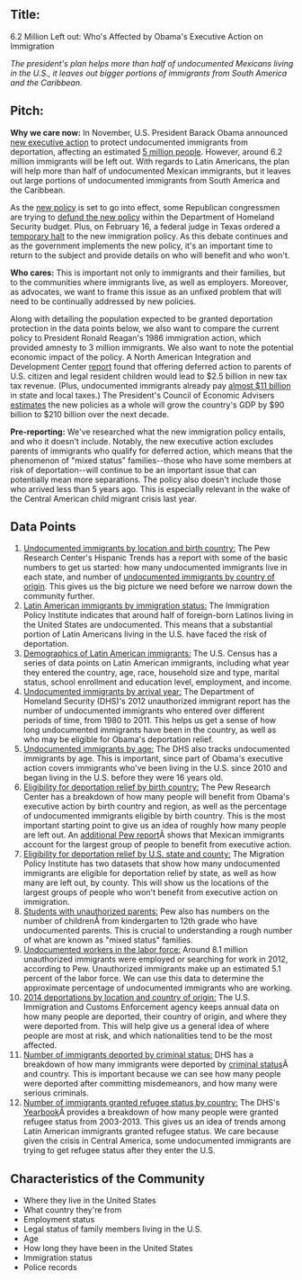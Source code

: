 ## **Title**: 
6.2 Million Left out: Who's Affected by Obama's Executive Action on Immigration

*The president's plan helps more than half of undocumented Mexicans living in the U.S., it leaves out bigger portions of immigrants from South America and the Caribbean.*

## **Pitch**:
**Why we care now:** In November, U.S. President Barack Obama announced [new executive action](http://www.google.com/url?q=http%3A%2F%2Fwww.washingtonpost.com%2Fblogs%2Fwonkblog%2Fwp%2F2014%2F11%2F19%2Fyour-complete-guide-to-obamas-immigration-order%2F&sa=D&sntz=1&usg=AFQjCNFYU4MmL7Zz3n5K1WQwNWCcO_m2Uw) to protect undocumented immigrants from deportation, affecting an estimated [5 million people](http://www.google.com/url?q=http%3A%2F%2Fmigrationpolicy.org%2Fnews%2Fmpi-many-37-million-unauthorized-immigrants-could-get-relief-deportation-under-anticipated-new&sa=D&sntz=1&usg=AFQjCNGnNOdywBUQGohg86as7aVIesN4CA). However, around 6.2 million immigrants will be left out. With regards to Latin Americans, the plan will help more than half of undocumented Mexican immigrants, but it leaves out large portions of undocumented immigrants from South America and the Caribbean.

As the [new policy](http://www.google.com/url?q=http%3A%2F%2Fwww.uscis.gov%2Fexecutive-actions-immigration%2Fexecutive-actions-immigration-resources&sa=D&sntz=1&usg=AFQjCNEEhgtS-Ov5-pkj3oG7SPBDzaRhGQ) is set to go into effect, some Republican congressmen are trying to [defund the new policy](http://www.google.com/url?q=http%3A%2F%2Fthehill.com%2Fhomenews%2Fhouse%2F232230-gop-struggles-with-homeland-security-strategy&sa=D&sntz=1&usg=AFQjCNGDu3O6I30pAp-EarQozwSdZLxdJA) within the Department of Homeland Security budget. Plus, on February 16, a federal judge in Texas ordered a [temporary halt](http://www.nytimes.com/2015/02/18/us/obama-immigration-policy-halted-by-federal-judge-in-texas.html?_r=0) to the new immigration policy. As this debate continues and as the government implements the new policy, it's an important time to return to the subject and provide details on who will benefit and who won't.

**Who cares:** This is important not only to immigrants and their families, but to the communities where immigrants live, as well as employers. Moreover, as advocates, we want to frame this issue as an unfixed problem that will need to be continually addressed by new policies.

Along with detailing the population expected to be granted deportation protection in the data points below, we also want to compare the current policy to President Ronald Reagan's 1986 immigration action, which provided amnesty to 3 million immigrants. We also want to note the potential economic impact of the policy. A North American Integration and Development Center [report](http://www.naid.ucla.edu/presidential-action-immigration-economic-impacts.html) found that offering deferred action to parents of U.S. citizen and legal resident children would lead to $2.5 billion in new tax tax revenue. (Plus, undocumented immigrants already pay [almost $11 billion](http://www.itep.org/immigration/) in state and local taxes.) The President's Council of Economic Advisers [estimates](http://www.whitehouse.gov/sites/default/files/docs/cea_2014_economic_effects_of_immigration_executive_action.pdf) the new policies as a whole will grow the country's GDP by $90 billion to $210 billion over the next decade.

**Pre-reporting:** We've researched what the new immigration policy entails, and who it doesn't include. Notably, the new executive action excludes parents of immigrants who qualify for deferred action, which means that the phenomenon of "mixed status" families--those who have some members at risk of deportation--will continue to be an important issue that can potentially mean more separations. The policy also doesn't include those who arrived less than 5 years ago. This is especially relevant in the wake of the Central American child migrant crisis last year.



## **Data Points**

1. [Undocumented immigrants by location and birth country:](http://www.google.com/url?q=http%3A%2F%2Fwww.pewhispanic.org%2F2014%2F11%2F18%2Funauthorized-immigrant-totals-rise-in-7-states-fall-in-14%2F&sa=D&sntz=1&usg=AFQjCNFQnNCDmcNRdOvO6Ga8R5oImMh38g) The Pew Research Center's Hispanic Trends has a report with some of the basic numbers to get us started: how many undocumented immigrants live in each state, and number of [undocumented immigrants by country of origin](http://www.google.com/url?q=http%3A%2F%2Fwww.pewhispanic.org%2F2014%2F12%2F11%2Funauthorized-trends%2F&sa=D&sntz=1&usg=AFQjCNEtFcxnztx9ZTjeVtPpvLEJZNFrAg). This gives us the big picture we need before we narrow down the community further.
2. [Latin American immigrants by immigration status:](http://www.google.com/url?q=http%3A%2F%2Fwww.immigrationpolicy.org%2Fjust-facts%2Flatinos-america-demographic-overview&sa=D&sntz=1&usg=AFQjCNHsThyt8bMvtO4MusteL12XxBD31Q) The Immigration Policy Institute indicates that around half of foreign-born Latinos living in the United States are undocumented. This means that a substantial portion of Latin Americans living in the U.S. have faced the risk of deportation.
3. [Demographics of Latin American immigrants:](http://www.google.com/url?q=http%3A%2F%2Ffactfinder.census.gov%2Ffaces%2Ftableservices%2Fjsf%2Fpages%2Fproductview.xhtml%3Fpid%3DACS_13_5YR_S0506%26prodType%3Dtable&sa=D&sntz=1&usg=AFQjCNGrzR9xZQe_ApHJU1FRjCJN7PH3Fg) The U.S. Census has a series of data points on Latin American immigrants, including what year they entered the country, age, race, household size and type, marital status, school enrollment and education level, employment, and income.
4. [Undocumented immigrants by arrival year:](http://www.google.com/url?q=http%3A%2F%2Fwww.dhs.gov%2Fsites%2Fdefault%2Ffiles%2Fpublications%2Fois_ill_pe_2012_2.pdf&sa=D&sntz=1&usg=AFQjCNFSRsyOMJD5YyChW57InN0qLdEpuw) The Department of Homeland Security (DHS)'s 2012 unauthorized immigrant report has the number of undocumented immigrants who entered over different periods of time, from 1980 to 2011. This helps us get a sense of how long undocumented immigrants have been in the country, as well as who may be eligible for Obama's deportation relief.
5. [Undocumented immigrants by age:](http://www.google.com/url?q=http%3A%2F%2Fwww.dhs.gov%2Fsites%2Fdefault%2Ffiles%2Fpublications%2Fois_ill_pe_2012_2.pdf&sa=D&sntz=1&usg=AFQjCNFSRsyOMJD5YyChW57InN0qLdEpuw) The DHS also tracks undocumented immigrants by age. This is important, since part of Obama's executive action covers immigrants who've been living in the U.S. since 2010 and began living in the U.S. before they were 16 years old.
6. [Eligibility for deportation relief by birth country:](http://www.google.com/url?q=http%3A%2F%2Fwww.pewresearch.org%2Ffact-tank%2F2014%2F11%2F21%2Fhow-obamas-executive-action-will-impact-immigrants-by-birth-country%2F&sa=D&sntz=1&usg=AFQjCNFNSZo3N35TA3X8wLSk6RqzeLgFLw) The Pew Research Center has a breakdown of how many people will benefit from Obama's executive action by birth country and region, as well as the percentage of undocumented immigrants eligible by birth country. This is the most important starting point to give us an idea of roughly how many people are left out. An [additional Pew report](http://www.google.com/url?q=http%3A%2F%2Fwww.pewresearch.org%2Ffact-tank%2F2014%2F11%2F20%2Fthose-from-mexico-will-benefit-most-from-obamas-executive-action%2F&sa=D&sntz=1&usg=AFQjCNG6wB6wX6LmkOf-I6iE_t7zgYCdDA)Â shows that Mexican immigrants account for the largest group of people to benefit from executive action.
7. [Eligibility for deportation relief by U.S. state and county:](http://www.google.com/url?q=http%3A%2F%2Fmigrationpolicy.org%2Fnews%2Fmpi-many-37-million-unauthorized-immigrants-could-get-relief-deportation-under-anticipated-new&sa=D&sntz=1&usg=AFQjCNGnNOdywBUQGohg86as7aVIesN4CA) The Migration Policy Institute has two datasets that show how many undocumented immigrants are eligible for deportation relief by state, as well as how many are left out, by county. This will show us the locations of the largest groups of people who won't benefit from executive action on immigration.
8. [Students with unauthorized parents:](http://www.google.com/url?q=http%3A%2F%2Fwww.pewhispanic.org%2F2014%2F11%2F18%2Fchapter-1-state-unauthorized-immigrant-populations%2F&sa=D&sntz=1&usg=AFQjCNEMidw2UJL_PyrBq4TTQ8cr9jAy5g) Pew also has numbers on the number of childrenÂ from kindergarten to 12th grade who have undocumented parents. This is crucial to understanding a rough number of what are known as "mixed status" families.
9. [Undocumented workers in the labor force:](http://www.google.com/url?q=http%3A%2F%2Fwww.pewresearch.org%2Ffact-tank%2F2014%2F11%2F18%2F5-facts-about-illegal-immigration-in-the-u-s%2F&sa=D&sntz=1&usg=AFQjCNHdfLNW-GfCkksYyG_Lm1vVcRX4hg) Around 8.1 million unauthorized immigrants were employed or searching for work in 2012, according to Pew. Unauthorized immigrants make up an estimated 5.1 percent of the labor force. We can use this data to determine the approximate percentage of undocumented immigrants who are working.
10. [2014 deportations by location and country of origin:](http://www.google.com/url?q=http%3A%2F%2Fwww.ice.gov%2Fremoval-statistics&sa=D&sntz=1&usg=AFQjCNHly-FlRrvIA0SouYSsuFVdYxr9sA) The U.S. Immigration and Customs Enforcement agency keeps annual data on how many people are deported, their country of origin, and where they were deported from. This will help give us a general idea of where people are most at risk, and which nationalities tend to be the most affected.
11. [Number of immigrants deported by criminal status:](http://www.google.com/url?q=http%3A%2F%2Fwww.dhs.gov%2Fyearbook-immigration-statistics-2013-enforcement-actions&sa=D&sntz=1&usg=AFQjCNFz_JPPwaPFVBVNUuCfSxyZ0LHzjg) DHS has a breakdown of how many immigrants were deported by [criminal status](http://www.google.com/url?q=http%3A%2F%2Fwww.immigrationpolicy.org%2Fjust-facts%2Fmisplaced-priorities-most-immigrants-deported-ice-2013-were-threat-no-one&sa=D&sntz=1&usg=AFQjCNGPMApQed54BynwrHodjKcjGfDV1Q)Â and country. This is important because we can see how many people were deported after committing misdemeanors, and how many were serious criminals.
12. [Number of immigrants granted refugee status by country:](http://www.google.com/url?q=http%3A%2F%2Fwww.dhs.gov%2Fyearbook-immigration-statistics-2013-refugees-and-asylees&sa=D&sntz=1&usg=AFQjCNFcrouEuQdK8DV2nmkiP4mNhoarWA) The DHS's [Yearbook](http://www.google.com/url?q=http%3A%2F%2Fwww.dhs.gov%2Fsites%2Fdefault%2Ffiles%2Fpublications%2Fois_yb_2012.pdf&sa=D&sntz=1&usg=AFQjCNH72qHhNqoH9k7vgDj8ubFJDCW58A)Â provides a breakdown of how many people were granted refugee status from 2003-2013. This gives us an idea of trends among Latin American immigrants granted refugee status. We care because given the crisis in Central America, some undocumented immigrants are trying to get refugee status after they enter the U.S. 

## Characteristics of the Community
  * Where they live in the United States
  * What country they're from
  * Employment status
  * Legal status of family members living in the U.S.
  * Age
  * How long they have been in the United States
  * Immigration status
  * Police records